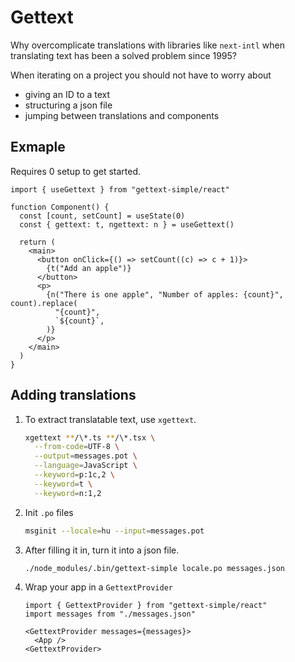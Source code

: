 # Gettext

Why overcomplicate translations with libraries like `next-intl` when translating
text has been a solved problem since 1995?

When iterating on a project you should not have to worry about

- giving an ID to a text
- structuring a json file
- jumping between translations and components

## Exmaple

Requires 0 setup to get started.

```tsx
import { useGettext } from "gettext-simple/react"

function Component() {
  const [count, setCount] = useState(0)
  const { gettext: t, ngettext: n } = useGettext()

  return (
    <main>
      <button onClick={() => setCount((c) => c + 1)}>
        {t("Add an apple")}
      </button>
      <p>
        {n("There is one apple", "Number of apples: {count}", count).replace(
          "{count}",
          `${count}`,
        )}
      </p>
    </main>
  )
}
```

## Adding translations

1. To extract translatable text, use `xgettext`.

   ```sh
   xgettext **/\*.ts **/\*.tsx \
     --from-code=UTF-8 \
     --output=messages.pot \
     --language=JavaScript \
     --keyword=p:1c,2 \
     --keyword=t \
     --keyword=n:1,2
   ```

2. Init `.po` files

   ```sh
   msginit --locale=hu --input=messages.pot
   ```

3. After filling it in, turn it into a json file.

   ```sh
   ./node_modules/.bin/gettext-simple locale.po messages.json
   ```

4. Wrap your app in a `GettextProvider`

   ```tsx
   import { GettextProvider } from "gettext-simple/react"
   import messages from "./messages.json"

   <GettextProvider messages={messages}>
     <App />
   <GettextProvider>
   ```
